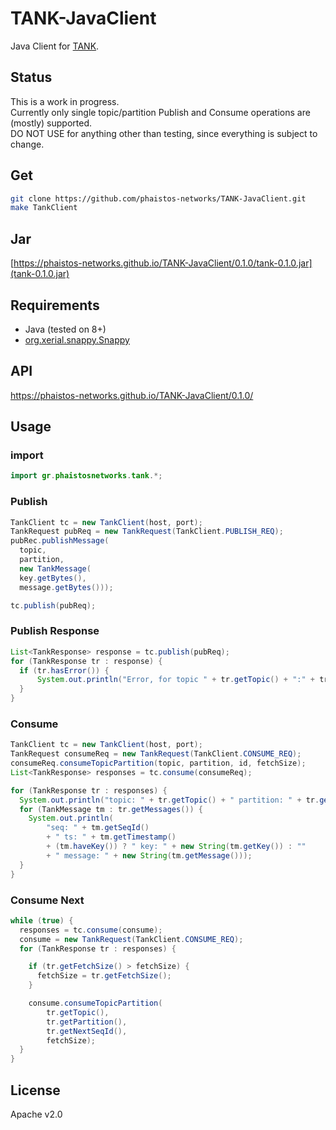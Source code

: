 # TANK-JavaClient
Java Client for [TANK](https://github.com/phaistos-networks/TANK).  

## Status ##
This is a work in progress.  
Currently only single topic/partition Publish and Consume operations are (mostly) supported.  
DO NOT USE for anything other than testing, since everything is subject to change.  

## Get ##
```bash
git clone https://github.com/phaistos-networks/TANK-JavaClient.git
make TankClient
```

## Jar ##
[https://phaistos-networks.github.io/TANK-JavaClient/0.1.0/tank-0.1.0.jar](tank-0.1.0.jar)

## Requirements ##
 - Java (tested on 8+)
 - [org.xerial.snappy.Snappy](https://github.com/xerial/snappy-java)

## API ##
https://phaistos-networks.github.io/TANK-JavaClient/0.1.0/

## Usage ##
### import ###
```java
import gr.phaistosnetworks.tank.*;
```

### Publish ###
```java
TankClient tc = new TankClient(host, port);
TankRequest pubReq = new TankRequest(TankClient.PUBLISH_REQ);
pubRec.publishMessage(
  topic,
  partition,
  new TankMessage(
  key.getBytes(),
  message.getBytes()));

tc.publish(pubReq);
```

### Publish Response ###
```java
List<TankResponse> response = tc.publish(pubReq);
for (TankResponse tr : response) {
  if (tr.hasError()) {
      System.out.println("Error, for topic " + tr.getTopic() + ":" + tr.getPartition());
  }
}
```

### Consume ###
```java
TankClient tc = new TankClient(host, port);
TankRequest consumeReq = new TankRequest(TankClient.CONSUME_REQ);
consumeReq.consumeTopicPartition(topic, partition, id, fetchSize);
List<TankResponse> responses = tc.consume(consumeReq);

for (TankResponse tr : responses) {
  System.out.println("topic: " + tr.getTopic() + " partition: " + tr.getPartition());
  for (TankMessage tm : tr.getMessages()) {
    System.out.println(
        "seq: " + tm.getSeqId()
        + " ts: " + tm.getTimestamp()
        + (tm.haveKey()) ? " key: " + new String(tm.getKey()) : ""
        + " message: " + new String(tm.getMessage()));
  }
}
```

### Consume Next ###
```java
while (true) {
  responses = tc.consume(consume);
  consume = new TankRequest(TankClient.CONSUME_REQ);
  for (TankResponse tr : responses) {

    if (tr.getFetchSize() > fetchSize) {
      fetchSize = tr.getFetchSize();
    }

    consume.consumeTopicPartition(
        tr.getTopic(),
        tr.getPartition(),
        tr.getNextSeqId(),
        fetchSize);
  }
}

```

## License ##
Apache v2.0
